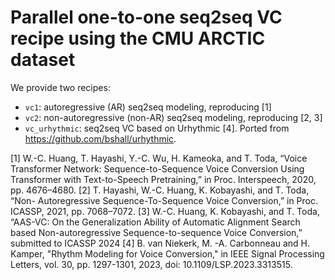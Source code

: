 # Parallel one-to-one seq2seq VC recipe using the CMU ARCTIC dataset

We provide two recipes:

- `vc1`: autoregressive (AR) seq2seq modeling, reproducing [1]
- `vc2`: non-autoregressive (non-AR) seq2seq modeling, reproducing [2, 3]
- `vc_urhythmic`: seq2seq VC based on Urhythmic [4]. Ported from https://github.com/bshall/urhythmic.

[1] W.-C. Huang, T. Hayashi, Y.-C. Wu, H. Kameoka, and T. Toda, “Voice Transformer Network: Sequence-to-Sequence Voice Conversion Using Transformer with Text-to-Speech Pretraining,” in Proc. Interspeech, 2020, pp. 4676–4680.
[2] T. Hayashi, W.-C. Huang, K. Kobayashi, and T. Toda, “Non- Autoregressive Sequence-To-Sequence Voice Conversion,” in Proc. ICASSP, 2021, pp. 7068–7072.
[3] W.-C. Huang, K. Kobayashi, and T. Toda, “AAS-VC: On the Generalization Ability of Automatic Alignment Search based Non-autoregressive Sequence-to-sequence Voice Conversion,” submitted to ICASSP 2024
[4] B. van Niekerk, M. -A. Carbonneau and H. Kamper, "Rhythm Modeling for Voice Conversion," in IEEE Signal Processing Letters, vol. 30, pp. 1297-1301, 2023, doi: 10.1109/LSP.2023.3313515.